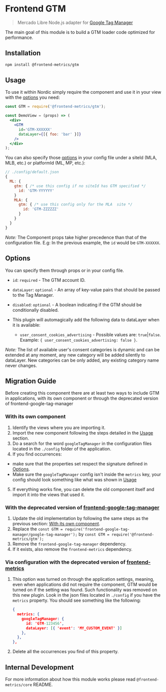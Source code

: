 # Frontend GTM

> Mercado Libre Node.js adapter for [Google Tag Manager](https://developers.google.com/tag-manager/quickstart)

The main goal of this module is to build a GTM loader code optimized for performance.

## Installation

```bash
npm install @frontend-metrics/gtm
```

## Usage

To use it within Nordic simply require the component and use it in your view with the [options](#options) you need:

```jsx
const GTM = require('@frontend-metrics/gtm');

const DemoView = (props) => (
  <div>
    <GTM
      id='GTM-XXXXXX'
      dataLayer={[{ foo: 'bar' }]}
    />
  </div>
);
```

You can also specify those [options](#options) in your config file under a siteId (MLA, MLB, etc.) or platformId (ML, MP, etc.):

```js
// ./config/default.json
{
  ML: {
    gtm: { /* use this config if no siteId has GTM specified */
      id: 'GTM-YYYYYY'
    }
    MLA: {
      gtm: { /* use this config only for the MLA  site */
        id: 'GTM-ZZZZZZ'
      }
    }
  }
}
```

_Note:_ The Component props take higher precedence than that of the configuration file. E.g: In the previous example, the `id` would be `GTM-XXXXXX`.

## Options

You can specify them through props or in your config file.

- `id`: `required` - The GTM account ID.
- `dataLayer`: `optional` - An array of key-value pairs that should be passed to the Tag Manager.
- `disabled`: `optional` - A boolean indicating if the GTM should be conditionally disabled.

- This plugin will automagically add the following data to dataLayer when it is available:
  - `user_consent_cookies_advertising` - Possible values are: `true`|`false`. Example: `{ user_consent_cookies_advertising: false }`.

_Note:_ The list of available user's consent categories is dynamic and can be extended at any moment, any new category will be added silently to dataLayer. New categories can be only added, any existing category name never changes.

## Migration Guide

Before creating this component there are at least two ways to include GTM in applications, with its own component or through the deprecated version of frontend-google-tag-manager

### With its own component

1. Identify the views where you are importing it.
2. Import the new component following the steps detailed in the [Usage](#Usage) section.
3. Do a search for the word `googleTagManager` in the configuration files located in the `./config` folder of the application.
4. If you find occurrences:

- make sure that the properties set respect the signature defined in [Options](#options).
- Make sure the `googleTagManager` config isn't inside the `metrics` key, your config should look something like what was shown in [Usage](#Usage)

5. If everything works fine, you can delete the old component itself and import it into the views that used it.

### With the deprecated version of [frontend-google-tag-manager](https://github.com/mercadolibre/frontend-metrics/tree/master/packages/google-tag-manager)

1. Update the old implementation by following the same steps as the previous section: [With its own component](#with-its-own-component).
2. Replace the `const GTM = require('frontend-google-tag-manager/google-tag-manager');` by `const GTM = require('@frontend-metrics/gtm');`
3. Remove the `frontend-google-tag-manager` dependency.
4. If it exists, also remove the `frontend-metrics` dependency.

### Via configuration with the deprecated version of [frontend-metrics](https://github.com/mercadolibre/frontend-metrics/tree/master/packages/metrics)

1. This option was turned on through the application settings, meaning, even when applications did not require the component, GTM would be turned on if the setting was found. Such functionality was removed on this new plugin. Look in the json files located in `./config` if you have the `metrics` property. You should see something like the following:

   ```json
   {
     metrics: {
       googleTagManager: {
         id: 'GTM-123456',
         dataLayer: [{ 'event': 'MY_CUSTOM_EVENT' }]
       },
     },
   },
   ```

2. Delete all the occurrences you find of this property.

## Internal Development

For more information about how this module works please read `@frontend-metrics/core` README.
